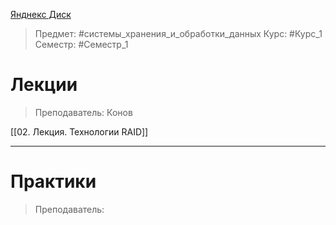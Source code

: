 [Янднекс Диск](https://disk.yandex.ru/d/i30YOn4p_nQavw)

> Предмет: #системы_хранения_и_обработки_данных
> Курс: #Курс_1
> Семестр: #Семестр_1

# Лекции
> Преподаватель: Конов

[[02. Лекция. Технологии RAID]]

---
# Практики
> Преподаватель: 